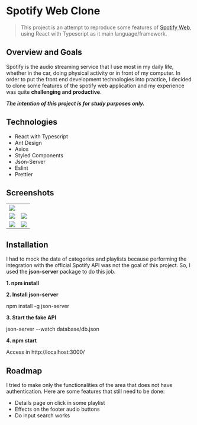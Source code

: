 # Spotify Web Clone
> This project is an attempt to reproduce some features of [Spotify Web](https://open.spotify.com/ "Spotify Web"), using React with Typescript as it main language/framework.

## Overview and Goals

Spotify is the audio streaming service that I use most in my daily life, whether in the car, doing physical activity or in front of my computer. In order to put the front end development technologies into practice, I decided to clone some features of the spotify web application and my experience was quite **challenging and productive**.

***The intention of this project is for study purposes only.***

## Technologies
- React with Typescript
- Ant Design
- Axios
- Styled Components
- Json-Server
- Eslint
- Prettier

## Screenshots

<table>
<tr>
<td colspan="2">
<img src="https://i.ibb.co/FWcs0tj/Captura-de-tela-de-2020-04-22-18-19-48.png" />
</td>
</tr>
<tr>
<td>
  <img src="https://i.ibb.co/WtmHBfd/Captura-de-tela-de-2020-04-22-18-20-05.png" />
  </td>
<td>
  <img src="https://i.ibb.co/k4dWftb/Captura-de-tela-de-2020-04-22-18-20-17.png" />
  </td>
</tr>
<tr>
<td>
  <img src="https://i.ibb.co/y4xZn0Z/Captura-de-tela-de-2020-04-22-18-20-29.png" />
  </td>
<td><img src="https://i.ibb.co/w61xNrn/Captura-de-tela-de-2020-04-22-18-20-45.png" /></td>
</tr>
</table>

## Installation
I had to mock the data of categories and playlists because performing the integration with the official Spotify API was not the goal of this project. So, I used the **json-server** package to do this job.

**1. npm install**

**2.  Install json-server**

npm install -g json-server

**3. Start the fake API**

json-server --watch database/db.json

**4.  npm start**

Access in http://localhost:3000/

## Roadmap

I tried to make only the functionalities of the area that does not have authentication. Here are some features that still need to be done:
- Details page on click in some playlist
- Effects on the footer audio buttons
- Do input search works
